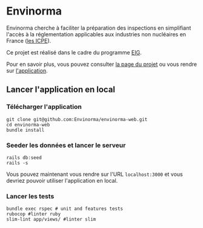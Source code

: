 # Envinorma

Envinorma cherche à faciliter la préparation des inspections en simplifiant l'accès à la réglementation applicables aux industries non nucléaires en France ([les ICPE](https://fr.wikipedia.org/wiki/Installation_class%C3%A9e_pour_la_protection_de_l'environnement)).

Ce projet est réalisé dans le cadre du programme [EIG](https://entrepreneur-interet-general.etalab.gouv.fr/).


Pour en savoir plus, vous pouvez consulter [la page du projet](https://entrepreneur-interet-general.etalab.gouv.fr/defis/2020/envinorma.html) ou vous rendre sur [l'application](envinorma.herokuapp.com/).


## Lancer l'application en local

### Télécharger l'application
```
git clone git@github.com:Envinorma/envinorma-web.git
cd envinorma-web
bundle install
```

### Seeder les données et lancer le serveur
```
rails db:seed
rails -s
```
Vous pouvez maintenant vous rendre sur l'URL `localhost:3000` et vous devriez pouvoir utiliser l'application en local.

### Lancer les tests
```
bundle exec rspec # unit and features tests
rubocop #linter ruby
slim-lint app/views/ #linter slim
```
